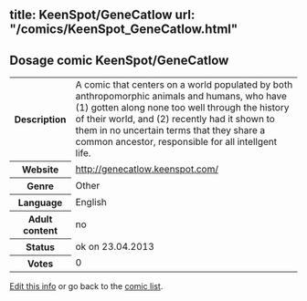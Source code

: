 title: KeenSpot/GeneCatlow
url: "/comics/KeenSpot_GeneCatlow.html"
---
Dosage comic KeenSpot/GeneCatlow
-----------------------------------------

<table class="comicinfo">
<tr>
<th>Description</th><td>A comic that centers on a world populated by both anthropomorphic animals and humans, who have (1) gotten along none too well through the history of their world, and (2) recently had it shown to them in no uncertain terms that they share a common ancestor, responsible for all intellgent life.</td>
</tr>
<tr>
<th>Website</th><td><a href="http://genecatlow.keenspot.com/">http://genecatlow.keenspot.com/</a></td>
</tr>
<tr>
<th>Genre</th><td>Other</td>
</tr>
<tr>
<th>Language</th><td>English</td>
</tr>
<tr>
<th>Adult content</th><td>no</td>
</tr>
<tr>
<th>Status</th><td>ok on 23.04.2013</td>
</tr>
<tr>
<th>Votes</th><td>0</div></td>
</tr>
</table>

[Edit this info](/comics/KeenSpot_GeneCatlow_edit.html) or go back to the [comic list](../comic-index.html).
